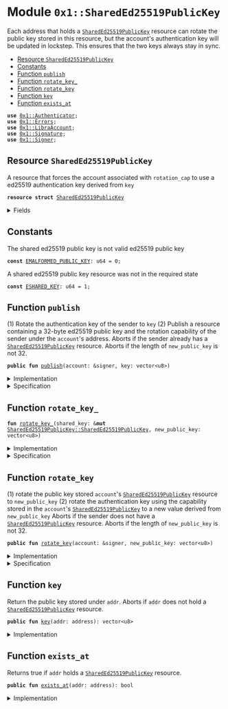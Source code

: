 
<a name="0x1_SharedEd25519PublicKey"></a>

# Module `0x1::SharedEd25519PublicKey`

Each address that holds a <code><a href="SharedEd25519PublicKey.md#0x1_SharedEd25519PublicKey">SharedEd25519PublicKey</a></code> resource can rotate the public key stored in
this resource, but the account's authentication key will be updated in lockstep. This ensures
that the two keys always stay in sync.


-  [Resource `SharedEd25519PublicKey`](#0x1_SharedEd25519PublicKey_SharedEd25519PublicKey)
-  [Constants](#@Constants_0)
-  [Function `publish`](#0x1_SharedEd25519PublicKey_publish)
-  [Function `rotate_key_`](#0x1_SharedEd25519PublicKey_rotate_key_)
-  [Function `rotate_key`](#0x1_SharedEd25519PublicKey_rotate_key)
-  [Function `key`](#0x1_SharedEd25519PublicKey_key)
-  [Function `exists_at`](#0x1_SharedEd25519PublicKey_exists_at)


<pre><code><b>use</b> <a href="Authenticator.md#0x1_Authenticator">0x1::Authenticator</a>;
<b>use</b> <a href="Errors.md#0x1_Errors">0x1::Errors</a>;
<b>use</b> <a href="LibraAccount.md#0x1_LibraAccount">0x1::LibraAccount</a>;
<b>use</b> <a href="Signature.md#0x1_Signature">0x1::Signature</a>;
<b>use</b> <a href="Signer.md#0x1_Signer">0x1::Signer</a>;
</code></pre>



<a name="0x1_SharedEd25519PublicKey_SharedEd25519PublicKey"></a>

## Resource `SharedEd25519PublicKey`

A resource that forces the account associated with <code>rotation_cap</code> to use a ed25519
authentication key derived from <code>key</code>


<pre><code><b>resource</b> <b>struct</b> <a href="SharedEd25519PublicKey.md#0x1_SharedEd25519PublicKey">SharedEd25519PublicKey</a>
</code></pre>



<details>
<summary>Fields</summary>


<dl>
<dt>
<code>key: vector&lt;u8&gt;</code>
</dt>
<dd>
 32 byte ed25519 public key
</dd>
<dt>
<code>rotation_cap: <a href="LibraAccount.md#0x1_LibraAccount_KeyRotationCapability">LibraAccount::KeyRotationCapability</a></code>
</dt>
<dd>
 rotation capability for an account whose authentication key is always derived from <code>key</code>
</dd>
</dl>


</details>

<a name="@Constants_0"></a>

## Constants


<a name="0x1_SharedEd25519PublicKey_EMALFORMED_PUBLIC_KEY"></a>

The shared ed25519 public key is not valid ed25519 public key


<pre><code><b>const</b> <a href="SharedEd25519PublicKey.md#0x1_SharedEd25519PublicKey_EMALFORMED_PUBLIC_KEY">EMALFORMED_PUBLIC_KEY</a>: u64 = 0;
</code></pre>



<a name="0x1_SharedEd25519PublicKey_ESHARED_KEY"></a>

A shared ed25519 public key resource was not in the required state


<pre><code><b>const</b> <a href="SharedEd25519PublicKey.md#0x1_SharedEd25519PublicKey_ESHARED_KEY">ESHARED_KEY</a>: u64 = 1;
</code></pre>



<a name="0x1_SharedEd25519PublicKey_publish"></a>

## Function `publish`

(1) Rotate the authentication key of the sender to <code>key</code>
(2) Publish a resource containing a 32-byte ed25519 public key and the rotation capability
of the sender under the <code>account</code>'s address.
Aborts if the sender already has a <code><a href="SharedEd25519PublicKey.md#0x1_SharedEd25519PublicKey">SharedEd25519PublicKey</a></code> resource.
Aborts if the length of <code>new_public_key</code> is not 32.


<pre><code><b>public</b> <b>fun</b> <a href="SharedEd25519PublicKey.md#0x1_SharedEd25519PublicKey_publish">publish</a>(account: &signer, key: vector&lt;u8&gt;)
</code></pre>



<details>
<summary>Implementation</summary>


<pre><code><b>public</b> <b>fun</b> <a href="SharedEd25519PublicKey.md#0x1_SharedEd25519PublicKey_publish">publish</a>(account: &signer, key: vector&lt;u8&gt;) {
    <b>let</b> t = <a href="SharedEd25519PublicKey.md#0x1_SharedEd25519PublicKey">SharedEd25519PublicKey</a> {
        key: x"",
        rotation_cap: <a href="LibraAccount.md#0x1_LibraAccount_extract_key_rotation_capability">LibraAccount::extract_key_rotation_capability</a>(account)
    };
    <a href="SharedEd25519PublicKey.md#0x1_SharedEd25519PublicKey_rotate_key_">rotate_key_</a>(&<b>mut</b> t, key);
    <b>assert</b>(!<b>exists</b>&lt;<a href="SharedEd25519PublicKey.md#0x1_SharedEd25519PublicKey">SharedEd25519PublicKey</a>&gt;(<a href="Signer.md#0x1_Signer_address_of">Signer::address_of</a>(account)), <a href="Errors.md#0x1_Errors_already_published">Errors::already_published</a>(<a href="SharedEd25519PublicKey.md#0x1_SharedEd25519PublicKey_ESHARED_KEY">ESHARED_KEY</a>));
    move_to(account, t);
}
</code></pre>



</details>

<details>
<summary>Specification</summary>



<pre><code><b>include</b> <a href="SharedEd25519PublicKey.md#0x1_SharedEd25519PublicKey_PublishAbortsIf">PublishAbortsIf</a>;
<b>include</b> <a href="SharedEd25519PublicKey.md#0x1_SharedEd25519PublicKey_PublishEnsures">PublishEnsures</a>;
</code></pre>




<a name="0x1_SharedEd25519PublicKey_PublishAbortsIf"></a>


<pre><code><b>schema</b> <a href="SharedEd25519PublicKey.md#0x1_SharedEd25519PublicKey_PublishAbortsIf">PublishAbortsIf</a> {
    account: signer;
    key: vector&lt;u8&gt;;
    <a name="0x1_SharedEd25519PublicKey_addr$5"></a>
    <b>let</b> addr = <a href="Signer.md#0x1_Signer_spec_address_of">Signer::spec_address_of</a>(account);
    <b>include</b> <a href="LibraAccount.md#0x1_LibraAccount_ExtractKeyRotationCapabilityAbortsIf">LibraAccount::ExtractKeyRotationCapabilityAbortsIf</a>;
    <b>include</b> <a href="SharedEd25519PublicKey.md#0x1_SharedEd25519PublicKey_RotateKey_AbortsIf">RotateKey_AbortsIf</a> {
            shared_key: <a href="SharedEd25519PublicKey.md#0x1_SharedEd25519PublicKey">SharedEd25519PublicKey</a> {
                key: x"",
                rotation_cap: <a href="LibraAccount.md#0x1_LibraAccount_spec_get_key_rotation_cap">LibraAccount::spec_get_key_rotation_cap</a>(addr)
            },
            new_public_key: key
    };
    <b>aborts_if</b> <b>exists</b>&lt;<a href="SharedEd25519PublicKey.md#0x1_SharedEd25519PublicKey">SharedEd25519PublicKey</a>&gt;(addr) <b>with</b> <a href="Errors.md#0x1_Errors_ALREADY_PUBLISHED">Errors::ALREADY_PUBLISHED</a>;
}
</code></pre>




<a name="0x1_SharedEd25519PublicKey_PublishEnsures"></a>


<pre><code><b>schema</b> <a href="SharedEd25519PublicKey.md#0x1_SharedEd25519PublicKey_PublishEnsures">PublishEnsures</a> {
    account: signer;
    key: vector&lt;u8&gt;;
    <a name="0x1_SharedEd25519PublicKey_addr$6"></a>
    <b>let</b> addr = <a href="Signer.md#0x1_Signer_spec_address_of">Signer::spec_address_of</a>(account);
    <b>ensures</b> <b>exists</b>&lt;<a href="SharedEd25519PublicKey.md#0x1_SharedEd25519PublicKey">SharedEd25519PublicKey</a>&gt;(addr);
    <b>include</b> <a href="SharedEd25519PublicKey.md#0x1_SharedEd25519PublicKey_RotateKey_Ensures">RotateKey_Ensures</a> { shared_key: <b>global</b>&lt;<a href="SharedEd25519PublicKey.md#0x1_SharedEd25519PublicKey">SharedEd25519PublicKey</a>&gt;(addr), new_public_key: key};
}
</code></pre>



</details>

<a name="0x1_SharedEd25519PublicKey_rotate_key_"></a>

## Function `rotate_key_`



<pre><code><b>fun</b> <a href="SharedEd25519PublicKey.md#0x1_SharedEd25519PublicKey_rotate_key_">rotate_key_</a>(shared_key: &<b>mut</b> <a href="SharedEd25519PublicKey.md#0x1_SharedEd25519PublicKey_SharedEd25519PublicKey">SharedEd25519PublicKey::SharedEd25519PublicKey</a>, new_public_key: vector&lt;u8&gt;)
</code></pre>



<details>
<summary>Implementation</summary>


<pre><code><b>fun</b> <a href="SharedEd25519PublicKey.md#0x1_SharedEd25519PublicKey_rotate_key_">rotate_key_</a>(shared_key: &<b>mut</b> <a href="SharedEd25519PublicKey.md#0x1_SharedEd25519PublicKey">SharedEd25519PublicKey</a>, new_public_key: vector&lt;u8&gt;) {
    // Cryptographic check of <b>public</b> key validity
    <b>assert</b>(
        <a href="Signature.md#0x1_Signature_ed25519_validate_pubkey">Signature::ed25519_validate_pubkey</a>(<b>copy</b> new_public_key),
        <a href="Errors.md#0x1_Errors_invalid_argument">Errors::invalid_argument</a>(<a href="SharedEd25519PublicKey.md#0x1_SharedEd25519PublicKey_EMALFORMED_PUBLIC_KEY">EMALFORMED_PUBLIC_KEY</a>)
    );
    <a href="LibraAccount.md#0x1_LibraAccount_rotate_authentication_key">LibraAccount::rotate_authentication_key</a>(
        &shared_key.rotation_cap,
        <a href="Authenticator.md#0x1_Authenticator_ed25519_authentication_key">Authenticator::ed25519_authentication_key</a>(<b>copy</b> new_public_key)
    );
    shared_key.key = new_public_key;
}
</code></pre>



</details>

<details>
<summary>Specification</summary>



<pre><code><b>include</b> <a href="SharedEd25519PublicKey.md#0x1_SharedEd25519PublicKey_RotateKey_AbortsIf">RotateKey_AbortsIf</a>;
<b>include</b> <a href="SharedEd25519PublicKey.md#0x1_SharedEd25519PublicKey_RotateKey_Ensures">RotateKey_Ensures</a>;
</code></pre>




<a name="0x1_SharedEd25519PublicKey_RotateKey_AbortsIf"></a>


<pre><code><b>schema</b> <a href="SharedEd25519PublicKey.md#0x1_SharedEd25519PublicKey_RotateKey_AbortsIf">RotateKey_AbortsIf</a> {
    shared_key: <a href="SharedEd25519PublicKey.md#0x1_SharedEd25519PublicKey">SharedEd25519PublicKey</a>;
    new_public_key: vector&lt;u8&gt;;
    <b>aborts_if</b> !<a href="Signature.md#0x1_Signature_ed25519_validate_pubkey">Signature::ed25519_validate_pubkey</a>(new_public_key) <b>with</b> <a href="Errors.md#0x1_Errors_INVALID_ARGUMENT">Errors::INVALID_ARGUMENT</a>;
    <b>include</b> <a href="LibraAccount.md#0x1_LibraAccount_RotateAuthenticationKeyAbortsIf">LibraAccount::RotateAuthenticationKeyAbortsIf</a> {
        cap: shared_key.rotation_cap,
        new_authentication_key: <a href="Authenticator.md#0x1_Authenticator_spec_ed25519_authentication_key">Authenticator::spec_ed25519_authentication_key</a>(new_public_key)
    };
}
</code></pre>




<a name="0x1_SharedEd25519PublicKey_RotateKey_Ensures"></a>


<pre><code><b>schema</b> <a href="SharedEd25519PublicKey.md#0x1_SharedEd25519PublicKey_RotateKey_Ensures">RotateKey_Ensures</a> {
    shared_key: <a href="SharedEd25519PublicKey.md#0x1_SharedEd25519PublicKey">SharedEd25519PublicKey</a>;
    new_public_key: vector&lt;u8&gt;;
    <b>ensures</b> shared_key.key == new_public_key;
}
</code></pre>



</details>

<a name="0x1_SharedEd25519PublicKey_rotate_key"></a>

## Function `rotate_key`

(1) rotate the public key stored <code>account</code>'s <code><a href="SharedEd25519PublicKey.md#0x1_SharedEd25519PublicKey">SharedEd25519PublicKey</a></code> resource to
<code>new_public_key</code>
(2) rotate the authentication key using the capability stored in the <code>account</code>'s
<code><a href="SharedEd25519PublicKey.md#0x1_SharedEd25519PublicKey">SharedEd25519PublicKey</a></code> to a new value derived from <code>new_public_key</code>
Aborts if the sender does not have a <code><a href="SharedEd25519PublicKey.md#0x1_SharedEd25519PublicKey">SharedEd25519PublicKey</a></code> resource.
Aborts if the length of <code>new_public_key</code> is not 32.


<pre><code><b>public</b> <b>fun</b> <a href="SharedEd25519PublicKey.md#0x1_SharedEd25519PublicKey_rotate_key">rotate_key</a>(account: &signer, new_public_key: vector&lt;u8&gt;)
</code></pre>



<details>
<summary>Implementation</summary>


<pre><code><b>public</b> <b>fun</b> <a href="SharedEd25519PublicKey.md#0x1_SharedEd25519PublicKey_rotate_key">rotate_key</a>(account: &signer, new_public_key: vector&lt;u8&gt;) <b>acquires</b> <a href="SharedEd25519PublicKey.md#0x1_SharedEd25519PublicKey">SharedEd25519PublicKey</a> {
    <b>let</b> addr = <a href="Signer.md#0x1_Signer_address_of">Signer::address_of</a>(account);
    <b>assert</b>(<b>exists</b>&lt;<a href="SharedEd25519PublicKey.md#0x1_SharedEd25519PublicKey">SharedEd25519PublicKey</a>&gt;(addr), <a href="Errors.md#0x1_Errors_not_published">Errors::not_published</a>(<a href="SharedEd25519PublicKey.md#0x1_SharedEd25519PublicKey_ESHARED_KEY">ESHARED_KEY</a>));
    <a href="SharedEd25519PublicKey.md#0x1_SharedEd25519PublicKey_rotate_key_">rotate_key_</a>(borrow_global_mut&lt;<a href="SharedEd25519PublicKey.md#0x1_SharedEd25519PublicKey">SharedEd25519PublicKey</a>&gt;(addr), new_public_key);
}
</code></pre>



</details>

<details>
<summary>Specification</summary>



<pre><code><b>include</b> <a href="SharedEd25519PublicKey.md#0x1_SharedEd25519PublicKey_RotateKeyAbortsIf">RotateKeyAbortsIf</a>;
<b>include</b> <a href="SharedEd25519PublicKey.md#0x1_SharedEd25519PublicKey_RotateKeyEnsures">RotateKeyEnsures</a>;
</code></pre>




<a name="0x1_SharedEd25519PublicKey_RotateKeyAbortsIf"></a>


<pre><code><b>schema</b> <a href="SharedEd25519PublicKey.md#0x1_SharedEd25519PublicKey_RotateKeyAbortsIf">RotateKeyAbortsIf</a> {
    account: signer;
    new_public_key: vector&lt;u8&gt;;
    <a name="0x1_SharedEd25519PublicKey_addr$7"></a>
    <b>let</b> addr = <a href="Signer.md#0x1_Signer_spec_address_of">Signer::spec_address_of</a>(account);
    <b>aborts_if</b> !<b>exists</b>&lt;<a href="SharedEd25519PublicKey.md#0x1_SharedEd25519PublicKey">SharedEd25519PublicKey</a>&gt;(addr) <b>with</b> <a href="Errors.md#0x1_Errors_NOT_PUBLISHED">Errors::NOT_PUBLISHED</a>;
    <b>include</b> <a href="SharedEd25519PublicKey.md#0x1_SharedEd25519PublicKey_RotateKey_AbortsIf">RotateKey_AbortsIf</a> {shared_key: <b>global</b>&lt;<a href="SharedEd25519PublicKey.md#0x1_SharedEd25519PublicKey">SharedEd25519PublicKey</a>&gt;(addr)};
}
</code></pre>




<a name="0x1_SharedEd25519PublicKey_RotateKeyEnsures"></a>


<pre><code><b>schema</b> <a href="SharedEd25519PublicKey.md#0x1_SharedEd25519PublicKey_RotateKeyEnsures">RotateKeyEnsures</a> {
    account: signer;
    new_public_key: vector&lt;u8&gt;;
    <a name="0x1_SharedEd25519PublicKey_addr$8"></a>
    <b>let</b> addr = <a href="Signer.md#0x1_Signer_spec_address_of">Signer::spec_address_of</a>(account);
    <b>include</b> <a href="SharedEd25519PublicKey.md#0x1_SharedEd25519PublicKey_RotateKey_Ensures">RotateKey_Ensures</a> {shared_key: <b>global</b>&lt;<a href="SharedEd25519PublicKey.md#0x1_SharedEd25519PublicKey">SharedEd25519PublicKey</a>&gt;(addr)};
}
</code></pre>



</details>

<a name="0x1_SharedEd25519PublicKey_key"></a>

## Function `key`

Return the public key stored under <code>addr</code>.
Aborts if <code>addr</code> does not hold a <code><a href="SharedEd25519PublicKey.md#0x1_SharedEd25519PublicKey">SharedEd25519PublicKey</a></code> resource.


<pre><code><b>public</b> <b>fun</b> <a href="SharedEd25519PublicKey.md#0x1_SharedEd25519PublicKey_key">key</a>(addr: address): vector&lt;u8&gt;
</code></pre>



<details>
<summary>Implementation</summary>


<pre><code><b>public</b> <b>fun</b> <a href="SharedEd25519PublicKey.md#0x1_SharedEd25519PublicKey_key">key</a>(addr: address): vector&lt;u8&gt; <b>acquires</b> <a href="SharedEd25519PublicKey.md#0x1_SharedEd25519PublicKey">SharedEd25519PublicKey</a> {
    <b>assert</b>(<b>exists</b>&lt;<a href="SharedEd25519PublicKey.md#0x1_SharedEd25519PublicKey">SharedEd25519PublicKey</a>&gt;(addr), <a href="Errors.md#0x1_Errors_not_published">Errors::not_published</a>(<a href="SharedEd25519PublicKey.md#0x1_SharedEd25519PublicKey_ESHARED_KEY">ESHARED_KEY</a>));
    *&borrow_global&lt;<a href="SharedEd25519PublicKey.md#0x1_SharedEd25519PublicKey">SharedEd25519PublicKey</a>&gt;(addr).key
}
</code></pre>



</details>

<a name="0x1_SharedEd25519PublicKey_exists_at"></a>

## Function `exists_at`

Returns true if <code>addr</code> holds a <code><a href="SharedEd25519PublicKey.md#0x1_SharedEd25519PublicKey">SharedEd25519PublicKey</a></code> resource.


<pre><code><b>public</b> <b>fun</b> <a href="SharedEd25519PublicKey.md#0x1_SharedEd25519PublicKey_exists_at">exists_at</a>(addr: address): bool
</code></pre>



<details>
<summary>Implementation</summary>


<pre><code><b>public</b> <b>fun</b> <a href="SharedEd25519PublicKey.md#0x1_SharedEd25519PublicKey_exists_at">exists_at</a>(addr: address): bool {
    <b>exists</b>&lt;<a href="SharedEd25519PublicKey.md#0x1_SharedEd25519PublicKey">SharedEd25519PublicKey</a>&gt;(addr)
}
</code></pre>



</details>


[//]: # ("File containing references which can be used from documentation")
[ROLE]: https://github.com/libra/libra/blob/master/language/move-prover/doc/user/access-control.md#roles
[PERMISSION]: https://github.com/libra/libra/blob/master/language/move-prover/doc/user/access-control.md#permissions

